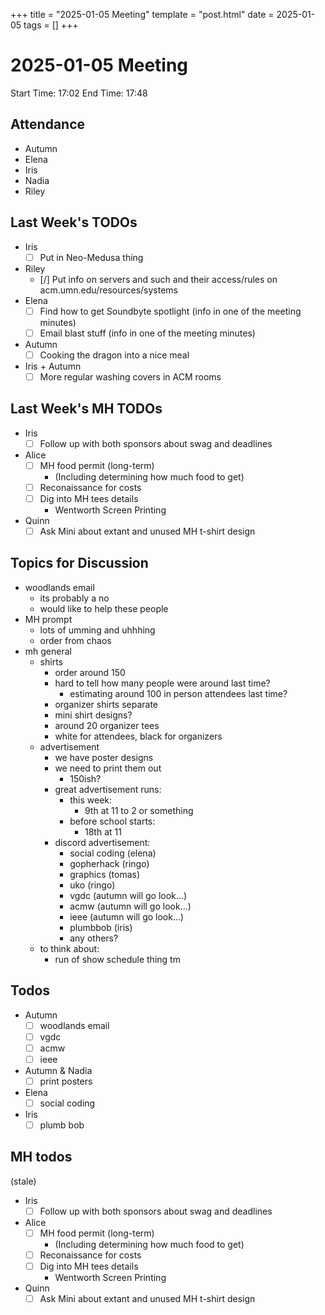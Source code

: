 +++
title = "2025-01-05 Meeting"
template = "post.html"
date = 2025-01-05
tags = []
+++

# 2025-01-05 Meeting

Start Time: 17:02
End Time: 17:48

## Attendance
 
 - Autumn
 - Elena
 - Iris
 - Nadia
 - Riley

## Last Week's TODOs

- Iris
  - [ ] Put in Neo-Medusa thing
- Riley 
  - [/] Put info on servers and such and their access/rules on acm.umn.edu/resources/systems
- Elena 
  - [ ] Find how to get Soundbyte spotlight (info in one of the meeting minutes)
  - [ ] Email blast stuff (info in one of the meeting minutes)
- Autumn
  - [ ] Cooking the dragon into a nice meal
- Iris + Autumn
  - [ ] More regular washing covers in ACM rooms

## Last Week's MH TODOs

- Iris
  - [ ] Follow up with both sponsors about swag and deadlines
- Alice
  - [ ] MH food permit (long-term)
    - (Including determining how much food to get)
  - [ ] Reconaissance for costs
  - [ ] Dig into MH tees details
    - Wentworth Screen Printing
- Quinn
  - [ ] Ask Mini about extant and unused MH t-shirt design

## Topics for Discussion
 
- woodlands email
  - its probably a no
  - would like to help these people
- MH prompt
  - lots of umming and uhhhing
  - order from chaos
- mh general
  - shirts
    - order around 150
    - hard to tell how many people were around last time?
      - estimating around 100 in person attendees last time?
    - organizer shirts separate
    - mini shirt designs?
    - around 20 organizer tees
    - white for attendees, black for organizers
  - advertisement
    - we have poster designs
    - we need to print them out
      - 150ish?
    - great advertisement runs:
      - this week:
        - 9th at 11 to 2 or something
      - before school starts:
        - 18th at 11
    - discord advertisement:
      - social coding (elena)
      - gopherhack (ringo)
      - graphics (tomas) 
      - uko (ringo)
      - vgdc (autumn will go look...)
      - acmw (autumn will go look...)
      - ieee (autumn will go look...)
      - plumbbob (iris)
      - any others?
  - to think about:
    - run of show schedule thing tm
 
## Todos

- Autumn
  - [ ] woodlands email
  - [ ] vgdc
  - [ ] acmw
  - [ ] ieee
- Autumn & Nadia
  - [ ] print posters
- Elena
  - [ ] social coding
- Iris
  - [ ] plumb bob

## MH todos

(stale)

- Iris
  - [ ] Follow up with both sponsors about swag and deadlines
- Alice
  - [ ] MH food permit (long-term)
    - (Including determining how much food to get)
  - [ ] Reconaissance for costs
  - [ ] Dig into MH tees details
    - Wentworth Screen Printing
- Quinn
  - [ ] Ask Mini about extant and unused MH t-shirt design
